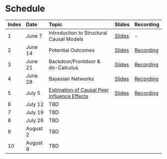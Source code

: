 # Schedule

| Index | Date | Topic | Slides | Recording |
|:----|:-------------|:-------------|:---------|:---------|
| 1 | June 7 | Introduction to Structural Causal Models | [Slides](slides/causal-reading-group-23_week1.pdf) | - |
| 2 | June 14 | Potential Outcomes | [Slides](slides/causal-reading-group-23_week2.pdf) | [Recording](videos/week2_recording.mp4) |
| 3 | June 21 | Backdoor/Frontdoor & do-Calculus | [Slides](slides/causal-reading-group-23_week3.pdf)| [Recording](videos/week3_recording.mp4) |
| 4 | June 28 | Bayesian Networks | [Slides](slides/causal-reading-group-23_week4.pdf) | [Recording](videos/week4_recording.mp4) |
| 5 | July 5 | [Estimation of Causal Peer Influence Effects](https://proceedings.mlr.press/v28/toulis13.html) | [Slides](slides/causal-reading-group-23_week5.pdf) | [Recording](videos/week5_recording.mp4) |
| 6 | July 12 | TBD | | |
| 7 | July 19 | TBD | | |
| 8 | July 26 | TBD | | |
| 9 | August 2 | TBD | | |
| 10 | August 9 | TBD | | |
